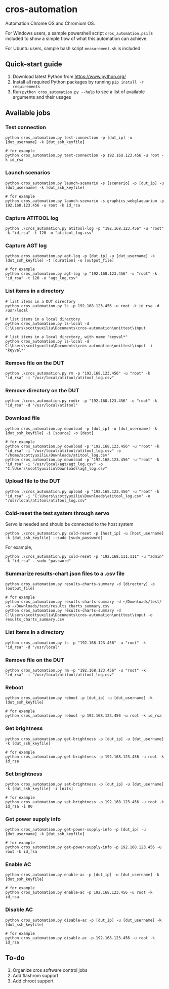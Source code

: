 # cros-automation
Automation Chrome OS and Chromium OS.

For Windows users, a sample powershell script `cros_automation.ps1` is included to show a simple flow of what this automation can achieve.

For Ubuntu users, sample bash script `measurement.sh` is included.


<!-- ## Pre-requisites
1.   `cros_sdk` should already be set up on a host system. `cros_sdk` guide: https://chromium.googlesource.com/chromiumos/docs/+/main/developer_guide.md
2.   `autotest` should be launched at least once. This way, `/usr/local/autotest` directory is set up on the test system. A sample scenario to run using `autotest` is shown here: https://chromium.googlesource.com/chromiumos/third_party/autotest/+/refs/heads/master/client/site_tests/power_LoadTest/README.md -->

## Quick-start guide
1.   Download latest Python from https://www.python.org/
1.   Install all required Python packages by running `pip install -r requirements`
2.   Run `python cros_automation.py --help` to see a list of available arguments and their usages


## Available jobs



### Test connection
```
python cros_automation.py test-connection -p [dut_ip] -u [dut_username] -k [dut_ssh_keyfile]

# for example
python cros_automation.py test-connection -p 192.168.123.456 -u root -k id_rsa
```

### Launch scenarios

```
python cros_automation.py launch-scenario -s [scenario] -p [dut_ip] -u [dut_username] -k [dut_ssh_keyfile]

# for example
python cros_automation.py launch-scenario -s graphics_webglaquarium -p 192.168.123.456 -u root -k id_rsa
```

### Capture ATITOOL log

```
python .\cros_automation.py atitool-log -p "192.168.123.456" -u "root" -k "id_rsa" -t 120 -o "atitool_log.csv"
```

### Capture AGT log

```
python cros_automation.py agt-log -p [dut_ip] -u [dut_username] -k [dut_ssh_keyfile] -t [duration] -o [output_file]

# for example
python cros_automation.py agt-log -p "192.168.123.456" -u "root" -k "id_rsa" -t 120 -o "agt_log.csv"
```

### List items in a directory

```
# list items in a DUT directory
python cros_automation.py ls -p 192.168.123.456 -u root -k id_rsa -d /usr/local

# list items in a local directory
python cros_automation.py ls-local -d C:\Users\scottyuxiliu\Documents\cros-automation\unittest\input

# list items in a local directory, with name "keyval*"
python cros_automation.py ls-local -d C:\Users\scottyuxiliu\Documents\cros-automation\unittest\input -i "keyval*"
```

### Remove file on the DUT

```
python .\cros_automation.py rm -p "192.168.123.456" -u "root" -k "id_rsa" -i "/usr/local/atitool/atitool_log.csv"
```

### Remove directory on the DUT

```
python .\cros_automation.py rmdir -p "192.168.123.456" -u "root" -k "id_rsa" -d "/usr/local/atitool"
```


### Download file
```
python cros_automation.py download -p [dut_ip] -u [dut_username] -k [dut_ssh_keyfile] -i [source] -o [dest]

# for example
python cros_automation.py download -p "192.168.123.456" -u "root" -k "id_rsa" -i "/usr/local/atitool/atitool_log.csv" -o "/home/scottyuxiliu/Downloads/atitool_log.csv"
python cros_automation.py download -p "192.168.123.456" -u "root" -k "id_rsa" -i "/usr/local/agt/agt_log.csv" -o "C:\Users\scottyuxiliu\Downloads\agt_log.csv"
```

### Upload file to the DUT

```
python .\cros_automation.py upload -p "192.168.123.456" -u "root" -k "id_rsa" -i "C:\Users\scottyuxiliu\Downloads\atitool_log.csv" -o "/usr/local/atitool/atitool_log.csv"
```


### Cold-reset the test system through servo

Servo is needed and should be connected to the host system

```
python .\cros_automation.py cold-reset -p [host_ip] -u [host_username] -k [dut_ssh_keyfile] --sudo [sudo_password]
```

For example,

```
python .\cros_automation.py cold-reset -p "192.168.111.111" -u "admin" -k "id_rsa" --sudo "password"
```

### Summarize results-chart.json files to a .csv file


```
python cros_automation.py results-charts-summary -d [directory] -o [output_file]

# for example
python cros_automation.py results-charts-summary -d ~/Downloads/test/ -o ~/Downloads/test/results_charts_summary.csv
python cros_automation.py results-charts-summary -d C:\Users\scottyuxiliu\Documents\cros-automation\unittest\input -o results_charts_summary.csv
```



### List items in a directory


```
python cros_automation.py ls -p "192.168.123.456" -u "root" -k "id_rsa" -d "/usr/local"
```


### Remove file on the DUT

```
python cros_automation.py rm -p "192.168.123.456" -u "root" -k "id_rsa" -i "/usr/local/atitool/atitool_log.csv"
```

### Reboot

```
python cros_automation.py reboot -p [dut_ip] -u [dut_username] -k [dut_ssh_keyfile]

# for example
python cros_automation.py reboot -p 192.168.123.456 -u root -k id_rsa
```

### Get brightness
```
python cros_automation.py get-brightness -p [dut_ip] -u [dut_username] -k [dut_ssh_keyfile]

# for example
python cros_automation.py get-brightness -p 192.168.123.456 -u root -k id_rsa
```

### Set brightness
```
python cros_automation.py set-brightness -p [dut_ip] -u [dut_username] -k [dut_ssh_keyfile] -i [nits]

# for example
python cros_automation.py set-brightness -p 192.168.123.456 -u root -k id_rsa -i 80
```

### Get power supply info
```
python cros_automation.py get-power-supply-info -p [dut_ip] -u [dut_username] -k [dut_ssh_keyfile]

# for example
python cros_automation.py get-power-supply-info -p 192.168.123.456 -u root -k id_rsa
```

### Enable AC
```
python cros_automation.py enable-ac -p [dut_ip] -u [dut_username] -k [dut_ssh_keyfile]

# for example
python cros_automation.py enable-ac -p 192.168.123.456 -u root -k id_rsa
```

### Disable AC
```
python cros_automation.py disable-ac -p [dut_ip] -u [dut_username] -k [dut_ssh_keyfile]

# for example
python cros_automation.py disable-ac -p 192.168.123.456 -u root -k id_rsa
```


## To-do
1.   Organize cros software control jobs
2.   Add flashrom support
3.   Add chroot support